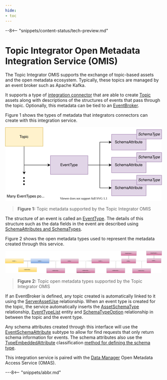 ```yaml
---
hide:
- toc
---
```


<!-- SPDX-License-Identifier: CC-BY-4.0 -->
<!-- Copyright Contributors to the Egeria project. -->

--8<-- "snippets/content-status/tech-preview.md"

# Topic Integrator Open Metadata Integration Service (OMIS)

The Topic Integrator OMIS supports the exchange of topic-based assets and the open metadata ecosystem.
Typically, these topics are managed by an event broker such as Apache Kafka.

It supports a type of [integration connector](/concepts/integration-connector)
that are able to create [Topic](/types/2/0223-Events-and-Logs)
assets along with descriptions of the structures of events that pass through the topic.
Optionally, this metadata can be tied to an [EventBroker](/types/0/0050-Applications-and-Processes).

Figure 1 shows the types of metadata that integrators connectors can create with this integration service.

![Figure 1](/services/omas/data-manager/topic-model.svg)
> **Figure 1:** Topic metadata supported by the Topic Integrator OMIS 

The structure of an event is called an [EventType](/types/5/0535-Event-Schemas).
The details of this structure such as the data fields in the event are described using
[SchemaAttributes and SchemaTypes](/concepts/schema).

Figure 2 shows the open metadata types used to represent the metadata created through this service.

![Figure 2](/services/omas/data-manager/topic-open-metadata-types.svg)
> **Figure 2:** Topic open metadata types supported by the Topic Integrator OMIS 

If an EventBroker is defined, any topic created is automatically linked to it using the
[ServerAssetUse](/types/0/0045-Servers-and-Assets)
relationship.
When an event type is created for the topic,
the service automatically inserts the
[AssetSchemaType](/types/5/0503-Asset-Schema) relationship,
[EventTypeList](/types/5/0535-Event-Schemas) entity and
[SchemaTypeOption](/types/5/0501-Schema-Elements) relationship
in between the topic and the event type.

Any schema attributes created through this interface will use the
[EventSchemaAttribute](/types/5/0535-Event-Schemas) subtype
to allow for find requests that only return schema information for events.  The schema attributes also use
the [TypeEmbeddedAttribute](/types/5/0505-Schema-Attributes)
classification [method for defining the schema type](/concepts/schema).

This integration service is paired with the [Data Manager](/services/omas/data-manager/overview)
Open Metadata Access Service (OMAS).

---8<-- "snippets/abbr.md"